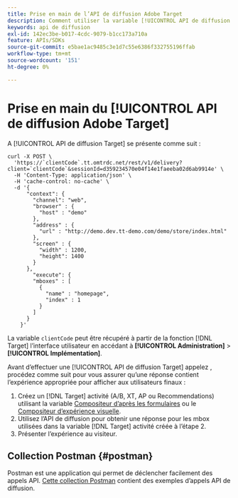 ```yaml
---
title: Prise en main de l’API de diffusion Adobe Target
description: Comment utiliser la variable [!UICONTROL API de diffusion Adobe Target]?
keywords: api de diffusion
exl-id: 142ec3be-b017-4cdc-9079-b1cc173a710a
feature: APIs/SDKs
source-git-commit: e5bae1ac9485c3e1d7c55e6386f332755196ffab
workflow-type: tm+mt
source-wordcount: '151'
ht-degree: 0%

---
```


# Prise en main du [!UICONTROL API de diffusion Adobe Target]

A [!UICONTROL API de diffusion Target] se présente comme suit :

```
curl -X POST \
  'https://`clientCode`.tt.omtrdc.net/rest/v1/delivery?client=`clientCode`&sessionId=d359234570e04f14e1faeeba02d6ab9914e' \
  -H 'Content-Type: application/json' \
  -H 'cache-control: no-cache' \
  -d '{
      "context": {
        "channel": "web",
        "browser" : {
          "host" : "demo"
        },
        "address" : {
          "url" : "http://demo.dev.tt-demo.com/demo/store/index.html"
        },
        "screen" : {
          "width" : 1200,
          "height": 1400
        }
      },
        "execute": {
        "mboxes" : [
          {
            "name" : "homepage",
            "index" : 1
          }
        ]
      }
    }'
```

La variable `clientCode` peut être récupéré à partir de la fonction [!DNL Target] l’interface utilisateur en accédant à **[!UICONTROL Administration]** > **[!UICONTROL Implémentation]**.

Avant d’effectuer une [!UICONTROL API de diffusion Target] appelez , procédez comme suit pour vous assurer qu’une réponse contient l’expérience appropriée pour afficher aux utilisateurs finaux :

1. Créez un [!DNL Target] activité (A/B, XT, AP ou Recommendations) utilisant la variable [Compositeur d’après les formulaires](https://experienceleague.adobe.com/docs/target/using/experiences/form-experience-composer.html?lang=en) ou le [Compositeur d’expérience visuelle](https://experienceleague.adobe.com/docs/target/using/experiences/vec/visual-experience-composer.html).
1. Utilisez l’API de diffusion pour obtenir une réponse pour les mbox utilisées dans la variable [!DNL Target] activité créée à l’étape 2.
1. Présenter l’expérience au visiteur.

## Collection Postman {#postman}

Postman est une application qui permet de déclencher facilement des appels API. [Cette collection Postman](https://run.pstmn.io/button.svg) contient des exemples d’appels API de diffusion.
